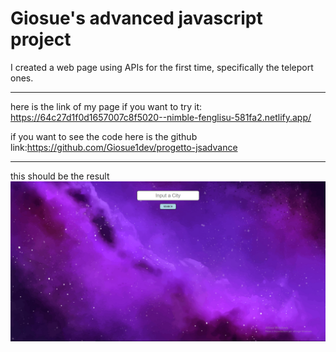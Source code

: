 # Giosue's advanced javascript project

I created a web page using APIs for the first time, specifically the teleport ones.

---


here is the link of my page if you want to try it: https://64c27d1f0d1657007c8f5020--nimble-fenglisu-581fa2.netlify.app/

if you want to see the code here is the github link:https://github.com/Giosue1dev/progetto-jsadvance

---
this should be the result ![app-screenshot](/src/img/Cattura.PNG)